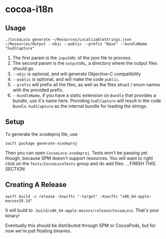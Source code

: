 # cocoa-i18n

## Usage

```
./CocoaLoco generate ~/Resources/LocalizableStrings.json ~/Resources/Output --objc --public --prefix "Base" --bundleName "hudlCapture"
```

1. The first param is the `inputURL` of the json file to process.
1. The second param is the `outputURL`, a directory where the output files should go.
1. `--objc` is optional, and will generate Objective-C compatibility
1. `--public` is optional, and will make the code `public`.
1. `--prefix` will prefix all the files, as well as the files struct / enum names with the provided prefix.
1. `--bundleName`, if you have a static extension on `Bundle` that provides a bundle, use it's name here. Providing `hudlCapture` will result in the code `Bundle.hudlCapture` as the internal bundle for loading the strings.

## Setup

To generate the xcodeproj file, use

```
swift package generate-xcodeproj
```

Then you can open `CocoaLoco.xcodeproj`. Tests won't be passing yet though, because SPM doesn't support resources. You will want to right click on the `Tests/CocoaLocoTests` group and do add files.
...FINISH THIS SECTION

## Creating A Release

```
swift build -c release -Xswiftc "-target" -Xswiftc "x86_64-apple-macosx10.14"
```

It will build to `.build/x86_64-apple-macosx/release/CocoaLoco`. That's your binary!

Eventually this should be distributed through SPM or CocoaPods, but for now we're just floating binaries.
